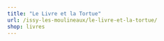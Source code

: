 ```yaml
---
title: "Le Livre et la Tortue"
url: /issy-les-moulineaux/le-livre-et-la-tortue/
shop: livres
---
```

